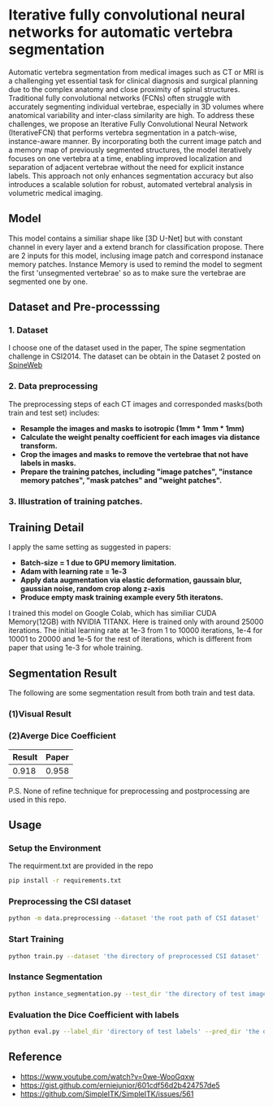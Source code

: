 # Iterative fully convolutional neural networks for automatic vertebra segmentation
Automatic vertebra segmentation from medical images such as CT or MRI is a challenging yet essential task for clinical diagnosis and surgical planning due to the complex anatomy and close proximity of spinal structures. Traditional fully convolutional networks (FCNs) often struggle with accurately segmenting individual vertebrae, especially in 3D volumes where anatomical variability and inter-class similarity are high. To address these challenges, we propose an Iterative Fully Convolutional Neural Network (IterativeFCN) that performs vertebra segmentation in a patch-wise, instance-aware manner. By incorporating both the current image patch and a memory map of previously segmented structures, the model iteratively focuses on one vertebra at a time, enabling improved localization and separation of adjacent vertebrae without the need for explicit instance labels. This approach not only enhances segmentation accuracy but also introduces a scalable solution for robust, automated vertebral analysis in volumetric medical imaging.


## Model
This model contains a similiar shape like [3D U-Net] but with constant channel in every layer and a extend branch for classification propose. There are 2 inputs for this model, inclusing image patch and correspond instanace memory patches. Instance Memory is used to remind the model to segment the first 'unsegmented vertebrae' so as to make sure the vertebrae are segmented one by one.


## Dataset and Pre-processsing

### 1. Dataset
I choose one of the dataset used in the paper, The spine segmentation challenge in CSI2014. The dataset can be obtain in the Dataset 2 posted on [SpineWeb](http://spineweb.digitalimaginggroup.ca/spineweb/index.php?n=Main.Datasets#Dataset_2.3A_Spine_and_Vertebrae_Segmentation)

### 2. Data preprocessing
The preprocessing steps of each CT images and corresponded masks(both train and test set) includes:
* **Resample the images and masks to isotropic (1mm * 1mm * 1mm)**
* **Calculate the weight penalty coefficient for each images via distance transform.**
* **Crop the images and masks to remove the vertebrae that not have labels in masks.**
* **Prepare the training patches, including "image patches", "instance memory patches", "mask patches" and "weight patches".**

### 3. Illustration of training patches.
## Training Detail
I apply the same setting as suggested in papers:
* **Batch-size = 1 due to GPU memory limitation.**
* **Adam with learning rate = 1e-3**
* **Apply data augmentation via elastic deformation, gaussain blur, gaussian noise, random crop along z-axis**
* **Produce empty mask training example every 5th iteratons.**

I trained this model on Google Colab, which has similiar CUDA Memory(12GB) with NVIDIA TITANX. Here is trained only with around 25000 iterations. The initial learning rate at 1e-3 from 1 to 10000 iterations, 1e-4 for 10001 to 20000 and 1e-5 for the rest of iterations, which is different from paper that using 1e-3 for whole training.

## Segmentation Result
The following are some segmentation result from both train and test data.

### (1)Visual Result

### (2)Averge Dice Coefficient 
| Result        | Paper         |
| ------------- | ------------- |
| 0.918         | 0.958         |

P.S. None of refine technique for preprocessing and postprocessing are used in this repo.

## Usage
### Setup the Environment
The requirment.txt are provided in the repo
```bash
pip install -r requirements.txt
```

### Preprocessing the CSI dataset
```bash
python -m data.preprocessing --dataset 'the root path of CSI dataset'
```

### Start Training
```bash
python train.py --dataset 'the directory of preprocessed CSI dataset'
```

### Instance Segmentation 
```bash
python instance_segmentation.py --test_dir 'the directory of test images' --weights 'pretrained weights'
```

### Evaluation the Dice Coefficient with labels
```bash
python eval.py --label_dir 'directory of test labels' --pred_dir 'the directory of prediction segmetnation'
```


## Reference
* https://www.youtube.com/watch?v=0we-WooGqxw
* https://gist.github.com/erniejunior/601cdf56d2b424757de5
* https://github.com/SimpleITK/SimpleITK/issues/561
